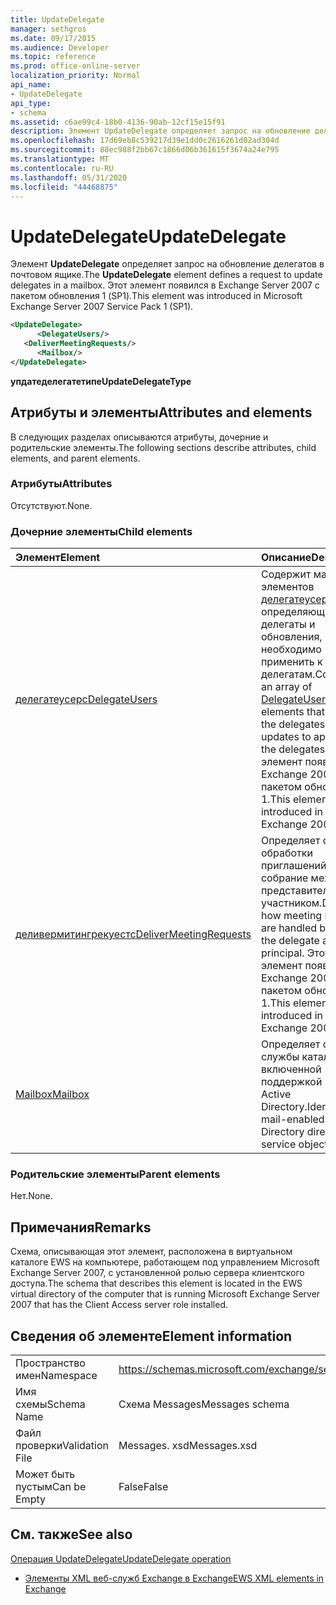 ```yaml
---
title: UpdateDelegate
manager: sethgros
ms.date: 09/17/2015
ms.audience: Developer
ms.topic: reference
ms.prod: office-online-server
localization_priority: Normal
api_name:
- UpdateDelegate
api_type:
- schema
ms.assetid: c6ae99c4-18b0-4136-90ab-12cf15e15f91
description: Элемент UpdateDelegate определяет запрос на обновление делегатов в почтовом ящике. Этот элемент появился в Exchange Server 2007 с пакетом обновления 1 (SP1).
ms.openlocfilehash: 17d69eb8c539217d39e1dd0c2616261d02ad304d
ms.sourcegitcommit: 88ec988f2bb67c1866d06b361615f3674a24e795
ms.translationtype: MT
ms.contentlocale: ru-RU
ms.lasthandoff: 05/31/2020
ms.locfileid: "44468875"
---
```

# <a name="updatedelegate"></a><span data-ttu-id="e294d-104">UpdateDelegate</span><span class="sxs-lookup"><span data-stu-id="e294d-104">UpdateDelegate</span></span>

<span data-ttu-id="e294d-105">Элемент **UpdateDelegate** определяет запрос на обновление делегатов в почтовом ящике.</span><span class="sxs-lookup"><span data-stu-id="e294d-105">The **UpdateDelegate** element defines a request to update delegates in a mailbox.</span></span> <span data-ttu-id="e294d-106">Этот элемент появился в Exchange Server 2007 с пакетом обновления 1 (SP1).</span><span class="sxs-lookup"><span data-stu-id="e294d-106">This element was introduced in Microsoft Exchange Server 2007 Service Pack 1 (SP1).</span></span> 
  
```xml
<UpdateDelegate>
      <DelegateUsers/>
   <DeliverMeetingRequests/>
      <Mailbox/>
</UpdateDelegate>
```

 <span data-ttu-id="e294d-107">**упдатеделегатетипе**</span><span class="sxs-lookup"><span data-stu-id="e294d-107">**UpdateDelegateType**</span></span>
## <a name="attributes-and-elements"></a><span data-ttu-id="e294d-108">Атрибуты и элементы</span><span class="sxs-lookup"><span data-stu-id="e294d-108">Attributes and elements</span></span>

<span data-ttu-id="e294d-109">В следующих разделах описываются атрибуты, дочерние и родительские элементы.</span><span class="sxs-lookup"><span data-stu-id="e294d-109">The following sections describe attributes, child elements, and parent elements.</span></span>
  
### <a name="attributes"></a><span data-ttu-id="e294d-110">Атрибуты</span><span class="sxs-lookup"><span data-stu-id="e294d-110">Attributes</span></span>

<span data-ttu-id="e294d-111">Отсутствуют.</span><span class="sxs-lookup"><span data-stu-id="e294d-111">None.</span></span>
  
### <a name="child-elements"></a><span data-ttu-id="e294d-112">Дочерние элементы</span><span class="sxs-lookup"><span data-stu-id="e294d-112">Child elements</span></span>

|<span data-ttu-id="e294d-113">**Элемент**</span><span class="sxs-lookup"><span data-stu-id="e294d-113">**Element**</span></span>|<span data-ttu-id="e294d-114">**Описание**</span><span class="sxs-lookup"><span data-stu-id="e294d-114">**Description**</span></span>|
|:-----|:-----|
|[<span data-ttu-id="e294d-115">делегатеусерс</span><span class="sxs-lookup"><span data-stu-id="e294d-115">DelegateUsers</span></span>](delegateusers.md) <br/> |<span data-ttu-id="e294d-116">Содержит массив элементов [делегатеусер](delegateuser.md) , определяющих делегаты и обновления, которые необходимо применить к делегатам.</span><span class="sxs-lookup"><span data-stu-id="e294d-116">Contains an array of [DelegateUser](delegateuser.md) elements that identify the delegates and the updates to apply to the delegates.</span></span> <span data-ttu-id="e294d-117">Этот элемент появился в Exchange 2007 с пакетом обновления 1.</span><span class="sxs-lookup"><span data-stu-id="e294d-117">This element was introduced in Exchange 2007 SP1.</span></span>  <br/> |
|[<span data-ttu-id="e294d-118">деливермитингрекуестс</span><span class="sxs-lookup"><span data-stu-id="e294d-118">DeliverMeetingRequests</span></span>](delivermeetingrequests.md) <br/> |<span data-ttu-id="e294d-119">Определяет способ обработки приглашений на собрание между представителем и участником.</span><span class="sxs-lookup"><span data-stu-id="e294d-119">Defines how meeting requests are handled between the delegate and the principal.</span></span> <span data-ttu-id="e294d-120">Этот элемент появился в Exchange 2007 с пакетом обновления 1.</span><span class="sxs-lookup"><span data-stu-id="e294d-120">This element was introduced in Exchange 2007 SP1.</span></span>  <br/> |
|[<span data-ttu-id="e294d-121">Mailbox</span><span class="sxs-lookup"><span data-stu-id="e294d-121">Mailbox</span></span>](mailbox.md) <br/> |<span data-ttu-id="e294d-122">Определяет объект службы каталогов с включенной поддержкой почты Active Directory.</span><span class="sxs-lookup"><span data-stu-id="e294d-122">Identifies a mail-enabled Active Directory directory service object.</span></span>  <br/> |
   
### <a name="parent-elements"></a><span data-ttu-id="e294d-123">Родительские элементы</span><span class="sxs-lookup"><span data-stu-id="e294d-123">Parent elements</span></span>

<span data-ttu-id="e294d-124">Нет.</span><span class="sxs-lookup"><span data-stu-id="e294d-124">None.</span></span>
  
## <a name="remarks"></a><span data-ttu-id="e294d-125">Примечания</span><span class="sxs-lookup"><span data-stu-id="e294d-125">Remarks</span></span>

<span data-ttu-id="e294d-126">Схема, описывающая этот элемент, расположена в виртуальном каталоге EWS на компьютере, работающем под управлением Microsoft Exchange Server 2007, с установленной ролью сервера клиентского доступа.</span><span class="sxs-lookup"><span data-stu-id="e294d-126">The schema that describes this element is located in the EWS virtual directory of the computer that is running Microsoft Exchange Server 2007 that has the Client Access server role installed.</span></span>
  
## <a name="element-information"></a><span data-ttu-id="e294d-127">Сведения об элементе</span><span class="sxs-lookup"><span data-stu-id="e294d-127">Element information</span></span>

|||
|:-----|:-----|
|<span data-ttu-id="e294d-128">Пространство имен</span><span class="sxs-lookup"><span data-stu-id="e294d-128">Namespace</span></span>  <br/> |https://schemas.microsoft.com/exchange/services/2006/messages  <br/> |
|<span data-ttu-id="e294d-129">Имя схемы</span><span class="sxs-lookup"><span data-stu-id="e294d-129">Schema Name</span></span>  <br/> |<span data-ttu-id="e294d-130">Схема Messages</span><span class="sxs-lookup"><span data-stu-id="e294d-130">Messages schema</span></span>  <br/> |
|<span data-ttu-id="e294d-131">Файл проверки</span><span class="sxs-lookup"><span data-stu-id="e294d-131">Validation File</span></span>  <br/> |<span data-ttu-id="e294d-132">Messages. xsd</span><span class="sxs-lookup"><span data-stu-id="e294d-132">Messages.xsd</span></span>  <br/> |
|<span data-ttu-id="e294d-133">Может быть пустым</span><span class="sxs-lookup"><span data-stu-id="e294d-133">Can be Empty</span></span>  <br/> |<span data-ttu-id="e294d-134">False</span><span class="sxs-lookup"><span data-stu-id="e294d-134">False</span></span>  <br/> |
   
## <a name="see-also"></a><span data-ttu-id="e294d-135">См. также</span><span class="sxs-lookup"><span data-stu-id="e294d-135">See also</span></span>



[<span data-ttu-id="e294d-136">Операция UpdateDelegate</span><span class="sxs-lookup"><span data-stu-id="e294d-136">UpdateDelegate operation</span></span>](updatedelegate-operation.md)


- [<span data-ttu-id="e294d-137">Элементы XML веб-служб Exchange в Exchange</span><span class="sxs-lookup"><span data-stu-id="e294d-137">EWS XML elements in Exchange</span></span>](ews-xml-elements-in-exchange.md)

